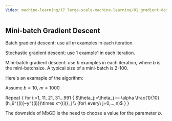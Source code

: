 ```yaml
---
Video: machine-learning/17_large-scale-machine-learning/01_gradient-descent-with-large-datasets/03_mini-batch-gradient-descent.mp4
---
```


## Mini-batch Gradient Descent

Batch gradient descent: use all $m$ examples in each iteration.

Stochastic gradient descent: use 1 example1 in each iteration.

Mini-batch gradient descent: use $b$ examples in each iteration, where $b$ is the mini-batchsize. A typical size of a mini-batch is 2-100.

Here's an examaple of the algorithm:

Assume $b=10$, $m=1000$

Repeat `{`
        for i:=1, 11, 21, 31…991 {
        $\theta_j:=\theta_j — \alpha \frac{1}{10} (h_θ^{(i)}-y^{(i)})\times x^{(i)}_j \\ (for\ every\ j=0,…,n)$
       }
}

The downside of MbGD is the need to choose a value for the parameter $b$.

